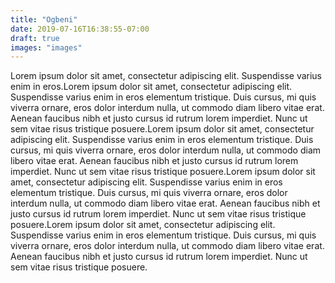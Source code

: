 ```yaml
---
title: "Ogbeni"
date: 2019-07-16T16:38:55-07:00
draft: true
images: "images"
---
```

Lorem ipsum dolor sit amet, consectetur adipiscing elit. Suspendisse varius enim in eros.Lorem ipsum dolor sit amet, consectetur adipiscing elit. Suspendisse varius enim in eros elementum tristique. Duis cursus, mi quis viverra ornare, eros dolor interdum nulla, ut commodo diam libero vitae erat. Aenean faucibus nibh et justo cursus id rutrum lorem imperdiet. Nunc ut sem vitae risus tristique posuere.Lorem ipsum dolor sit amet, consectetur adipiscing elit. Suspendisse varius enim in eros elementum tristique. Duis cursus, mi quis viverra ornare, eros dolor interdum nulla, ut commodo diam libero vitae erat. Aenean faucibus nibh et justo cursus id rutrum lorem imperdiet. Nunc ut sem vitae risus tristique posuere.Lorem ipsum dolor sit amet, consectetur adipiscing elit. Suspendisse varius enim in eros elementum tristique. Duis cursus, mi quis viverra ornare, eros dolor interdum nulla, ut commodo diam libero vitae erat. Aenean faucibus nibh et justo cursus id rutrum lorem imperdiet. Nunc ut sem vitae risus tristique posuere.Lorem ipsum dolor sit amet, consectetur adipiscing elit. Suspendisse varius enim in eros elementum tristique. Duis cursus, mi quis viverra ornare, eros dolor interdum nulla, ut commodo diam libero vitae erat. Aenean faucibus nibh et justo cursus id rutrum lorem imperdiet. Nunc ut sem vitae risus tristique posuere.
